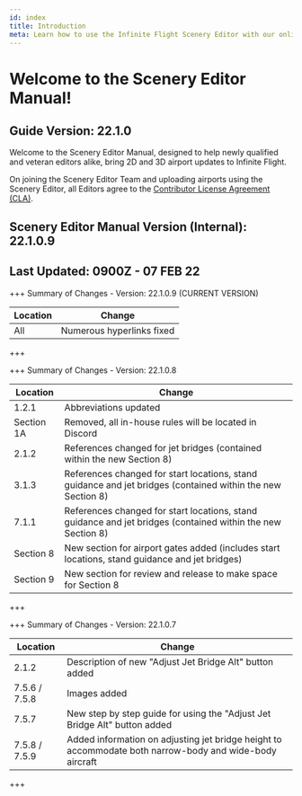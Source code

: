 ```yaml
---
id: index
title: Introduction
meta: Learn how to use the Infinite Flight Scenery Editor with our online documentation.
---
```


# Welcome to the Scenery Editor Manual!



## Guide Version: 22.1.0



Welcome to the Scenery Editor Manual, designed to help newly qualified and veteran editors alike, bring 2D and 3D airport updates to Infinite Flight. 



On joining the Scenery Editor Team and uploading airports using the Scenery Editor, all Editors agree to the [Contributor License Agreement (CLA)](https://github.com/flyingdevelopmentstudio/infiniteflight-localization/blob/main/CONTRIBUTING.md).



## Scenery Editor Manual Version (Internal): 22.1.0.9

## Last Updated: 0900Z - 07 FEB 22



+++ Summary of Changes - Version: 22.1.0.9 (CURRENT VERSION)

| Location | Change                    |
| -------- | ------------------------- |
| All      | Numerous hyperlinks fixed |

+++



+++ Summary of Changes - Version: 22.1.0.8

| Location   | Change                                                       |
| ---------- | ------------------------------------------------------------ |
| 1.2.1      | Abbreviations updated                                        |
| Section 1A | Removed, all in-house rules will be located in Discord       |
| 2.1.2      | References changed for jet bridges (contained within the new Section 8) |
| 3.1.3      | References changed for start locations, stand guidance and jet bridges (contained within the new Section 8) |
| 7.1.1      | References changed for start locations, stand guidance and jet bridges (contained within the new Section 8) |
| Section 8  | New section for airport gates added (includes start locations, stand guidance and jet bridges) |
| Section 9  | New section for review and release to make space for Section 8 |

+++



+++ Summary of Changes - Version: 22.1.0.7

| Location      | Change                                                       |
| ------------- | ------------------------------------------------------------ |
| 2.1.2         | Description of new "Adjust Jet Bridge Alt" button added      |
| 7.5.6 / 7.5.8 | Images added                                                 |
| 7.5.7         | New step by step guide for using the "Adjust Jet Bridge Alt" button added |
| 7.5.8 / 7.5.9 | Added information on adjusting jet bridge height to accommodate both narrow-body and wide-body aircraft |

+++


